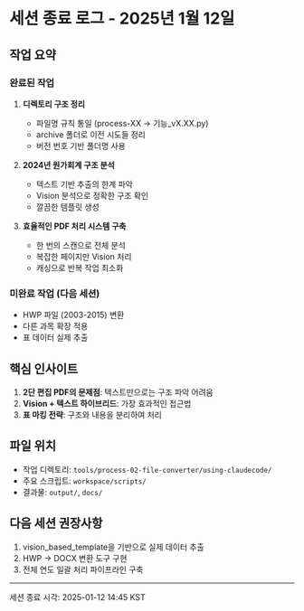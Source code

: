 # 세션 종료 로그 - 2025년 1월 12일

## 작업 요약

### 완료된 작업
1. **디렉토리 구조 정리**
   - 파일명 규칙 통일 (process-XX → 기능_vX.XX.py)
   - archive 폴더로 이전 시도들 정리
   - 버전 번호 기반 폴더명 사용

2. **2024년 원가회계 구조 분석**
   - 텍스트 기반 추출의 한계 파악
   - Vision 분석으로 정확한 구조 확인
   - 깔끔한 템플릿 생성

3. **효율적인 PDF 처리 시스템 구축**
   - 한 번의 스캔으로 전체 분석
   - 복잡한 페이지만 Vision 처리
   - 캐싱으로 반복 작업 최소화

### 미완료 작업 (다음 세션)
- HWP 파일 (2003-2015) 변환
- 다른 과목 확장 적용
- 표 데이터 실제 추출

## 핵심 인사이트
1. **2단 편집 PDF의 문제점**: 텍스트만으로는 구조 파악 어려움
2. **Vision + 텍스트 하이브리드**: 가장 효과적인 접근법
3. **표 마킹 전략**: 구조와 내용을 분리하여 처리

## 파일 위치
- 작업 디렉토리: `tools/process-02-file-converter/using-claudecode/`
- 주요 스크립트: `workspace/scripts/`
- 결과물: `output/`, `docs/`

## 다음 세션 권장사항
1. vision_based_template을 기반으로 실제 데이터 추출
2. HWP → DOCX 변환 도구 구현
3. 전체 연도 일괄 처리 파이프라인 구축

---
세션 종료 시각: 2025-01-12 14:45 KST